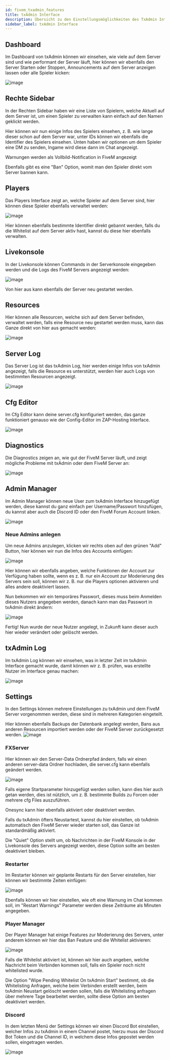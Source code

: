 ```yaml
---
id: fivem_txadmin_features
title: txAdmin Interface
description: Übersicht zu den Einstellungsmöglichkeiten des TxAdmin Interfaces für FiveM Gameserver von ZAP-Hosting - ZAP-Hosting.com Dokumentation
sidebar_label: txAdmin Interface
---
```


## Dashboard

Im Dashboard von txAdmin können wir einsehen, wie viele auf dem Server sind und wie performant der Server läuft, hier können wir ebenfalls den Server Starten oder Stoppen, Announcements auf dem Server anzeigen lassen oder alle Spieler kicken:

![image](https://user-images.githubusercontent.com/13604413/159169522-fd692c95-1a15-486b-a959-99fa58bea7ce.png)

## Rechte Sidebar

In der Rechten Sidebar haben wir eine Liste von Spielern, welche Aktuell auf dem Server ist, um einen Spieler zu verwalten kann einfach auf den Namen geklickt werden.


Hier können wir nun einige Infos des Spielers einsehen, z. B. wie lange dieser schon auf dem Server war, unter IDs können wir ebenfalls die Identifier des Spielers einsehen.
Unten haben wir optionen um dem Spieler eine DM zu senden, Ingame wird diese dann im Chat angezeigt.

Warnungen werden als Vollbild-Notification in FiveM angezeigt

Ebenfalls gibt es eine "Ban" Option, womit man den Spieler direkt vom Server bannen kann.


## Players

Das Players Interface zeigt an, welche Spieler auf dem Server sind, hier können diese Spieler ebenfalls verwaltet werden:

![image](https://user-images.githubusercontent.com/13604413/159169590-7b91178c-505e-4a33-9eca-a47897b95b69.png)

Hier können ebenfalls bestimmte Identifier direkt gebannt werden, falls du die Whitelist auf dem Server aktiv hast, kannst du diese hier ebenfalls verwalten.

## Livekonsole

In der Livekonsole können Commands in der Serverkonsole eingegeben werden und die Logs des FiveM Servers angezeigt werden:

![image](https://user-images.githubusercontent.com/13604413/159169620-7b13ee9e-8db8-409c-970f-1f5775e49a6d.png)

Von hier aus kann ebenfalls der Server neu gestartet werden.

## Resources

Hier können alle Resourcen, welche sich auf dem Server befinden, verwaltet werden, falls eine Resource neu gestartet werden muss, kann das Ganze direkt von hier aus gemacht werden:

![image](https://user-images.githubusercontent.com/13604413/159169631-4445e0c8-d90f-4247-bc85-e967d8538ad4.png)

## Server Log

Das Server Log ist das txAdmin Log, hier werden einige Infos von txAdmin angezeigt, falls die Resource es unterstützt, werden hier auch Logs von bestimmten Resourcen angezeigt.

![image](https://user-images.githubusercontent.com/13604413/159169641-23e3b19e-f5f2-4dbf-8ca3-19de39510c0f.png)

## Cfg Editor

Im Cfg Editor kann deine server.cfg konfiguriert werden, das ganze funktioniert genauso wie der Config-Editor im ZAP-Hosting Interface.

![image](https://user-images.githubusercontent.com/13604413/159169655-907a4b05-0d58-4c27-a419-40805662d380.png)

## Diagnostics

Die Diagnostics zeigen an, wie gut der FiveM Server läuft, und zeigt mögliche Probleme mit txAdmin oder dem FiveM Server an:

![image](https://user-images.githubusercontent.com/13604413/159169661-da828f3a-fd2d-4cfc-81a4-27fb9971926a.png)

## Admin Manager

Im Admin Manager können neue User zum txAdmin Interface hinzugefügt werden, diese kannst du ganz einfach per Username/Passwort hinzufügen, du kannst aber auch die Discord ID oder den FiveM Forum Account linken.

![image](https://user-images.githubusercontent.com/13604413/159169682-2c6a3659-7ddc-45f7-a364-c9bb66ed1c82.png)

### Neue Admins anlegen

Um neue Admins anzulegen, klicken wir rechts oben auf den grünen "Add" Button, hier können wir nun die Infos des Accounts einfügen:

![image](https://user-images.githubusercontent.com/13604413/159169687-fca2cad8-d6c8-476c-8eaf-1195acd65a7e.png)

Hier können wir ebenfalls angeben, welche Funktionen der Account zur Verfügung haben sollte, wenn es z. B. nur ein Account zur Moderierung des Servers sein soll, können wir z. B. nur die Players optionen aktivieren und alles andere deaktiviert lassen.


Nun bekommen wir ein temporäres Passwort, dieses muss beim Anmelden dieses Nutzers angegeben werden, danach kann man das Passwort in txAdmin direkt ändern:

![image](https://user-images.githubusercontent.com/13604413/159169698-c6e3e457-90e2-4640-8414-581a478ed8dc.png)

Fertig! Nun wurde der neue Nutzer angelegt, in Zukunft kann dieser auch hier wieder verändert oder gelöscht werden.

## txAdmin Log

Im txAdmin Log können wir einsehen, was in letzter Zeit im txAdmin Interface gemacht wurde, damit können wir z. B. prüfen, was erstellte Nutzer im Interface genau machen:

![image](https://user-images.githubusercontent.com/13604413/159169722-5e6275e4-1e89-47d5-93dd-fcc8b399c8e5.png)

## Settings

In den Settings können mehrere Einstellungen zu txAdmin und dem FiveM Server vorgenommen werden, diese sind in mehreren Kategorien eingeteilt.

Hier können ebenfalls Backups der Datenbank angelegt werden, Bans aus anderen Resourcen importiert werden oder der FiveM Server zurückgesetzt werden.
![image](https://user-images.githubusercontent.com/13604413/159169739-9f8533d7-59e6-4c8e-bc3a-1632f69c0c78.png)


### FXServer

Hier können wir den Server-Data Ordnerpfad ändern, falls wir einen anderen server-data Ordner hochladen, die server.cfg kann ebenfalls geändert werden.

![image](https://user-images.githubusercontent.com/13604413/159169756-f5917576-13a2-40ae-a0ef-bd1812da6f4e.png)

Falls eigene Startparameter hinzugefügt werden sollen, kann dies hier auch getan werden, dies ist nützlich, um z. B. bestimmte Builds zu Forcen oder mehrere cfg Files auszuführen.

Onesync kann hier ebenfalls aktiviert oder deaktiviert werden.

Falls du txAdmin öfters Neustartest, kannst du hier einstellen, ob txAdmin automatisch den FiveM Server wieder starten soll, das Ganze ist standardmäßig aktiviert.

Die "Quiet" Option stellt um, ob Nachrichten in der FiveM Konsole in der Livekonsole des Servers angezeigt werden, diese Option sollte am besten deaktiviert bleiben.


### Restarter

Im Restarter können wir geplante Restarts für den Server einstellen, hier können wir bestimmte Zeiten einfügen:

![image](https://user-images.githubusercontent.com/13604413/159169774-b7171fb6-ac1c-4cb1-a4fe-5ad1e448ee1b.png)

Ebenfalls können wir hier einstellen, wie oft eine Warnung im Chat kommen soll, im "Restart Warnings" Parameter werden diese Zeiträume als Minuten angegeben.


### Player Manager

Der Player Manager hat einige Features zur Moderierung des Servers, unter anderem können wir hier das Ban Feature und die Whitelist aktivieren:

![image](https://user-images.githubusercontent.com/13604413/159169779-682fa426-907f-46a1-9531-ddef47d24c98.png)

Falls die Whitelist aktiviert ist, können wir hier auch angeben, welche Nachricht beim Verbinden kommen soll, falls ein Spieler noch nicht whitelisted wurde.

Die Option "Wipe Pending Whitelist On txAdmin Start" bestimmt, ob die Whitelisting Anfragen, welche beim Verbinden erstellt werden, beim txAdmin Neustart gelöscht werden sollen, falls die Whitelisting anfragen über mehrere Tage bearbeitet werden, sollte diese Option am besten deaktiviert werden.


### Discord

In dem letzten Menü der Settings können wir einen Discord Bot einstellen, welcher Infos zu txAdmin in einem Channel postet, hierzu muss der Discord Bot Token und die Channel ID, in welchem diese Infos gepostet werden sollen, eingetragen werden.

![image](https://user-images.githubusercontent.com/13604413/159169784-4ef64bbb-ee96-4f42-9cb0-3105323ec334.png)
